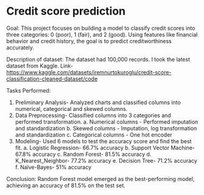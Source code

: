 # Credit score prediction

Goal: This project focuses on building a model to classify credit scores into three categories: 0 (poor), 1 (fair), and 2 (good). Using features like financial behavior and credit history, the goal is to predict creditworthiness accurately. 

Description of dataset: The dataset had 100,000 records. I took the latest dataset from Kaggle. Link- https://www.kaggle.com/datasets/iremnurtokuroglu/credit-score-classification-cleaned-dataset/code

Tasks Performed:
1. Preliminary Analysis- Analyzed charts and classified columns into numerical, categorical and skewed columns.
2. Data Preprocessing- Classified columns into 3 categories and performed transformation.
   a. Numerical columns - Performed imputation and standardization
   b. Skewed columns - Imputation, log transformation and standardization
   c. Categorical columns - One hot encoder
4. Modeling- Used 6 models to test the accuracy score and find the best fit.
   a. Logistic Regression- 66.7% accuracy 
   b. Support Vector Machine- 67.8% accuracy 
   c. Random Forest- 81.5% accuracy
   d. K_Nearest_Neighbor- 77.2% accuracy
   e. Decision Tree- 71.2% accuracy
   f. Naïve-Bayes- 51% accuracy

Conclusion: Random Forest model emerged as the best-performing model, achieving an accuracy of 81.5% on the test set.
